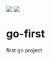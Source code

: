 ![](https://github.com/dounine/go-first/workflows/Docker%20Image%20CI/badge.svg) ![](https://img.shields.io/github/license/dounine/go-first)

# go-first
first go project
